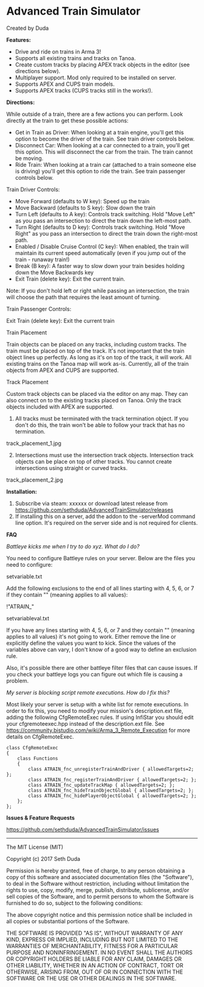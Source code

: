 # Advanced Train Simulator

Created by Duda

**Features:**

 - Drive and ride on trains in Arma 3!
 - Supports all existing trains and tracks on Tanoa.
 - Create custom tracks by placing APEX track objects in the editor (see directions below).
 - Multiplayer support. Mod only required to be installed on server.
 - Supports APEX and CUPS train models.
 - Supports APEX tracks (CUPS tracks still in the works!).

**Directions:**
 
While outside of a train, there are a few actions you can perform. Look directly at the train to get these possible actions:
 
 - Get in Train as Driver: When looking at a train engine, you'll get this option to become the driver of the train. See train driver controls below.
 - Disconnect Car: When looking at a car connected to a train, you'll get this option. This will disconnect the car from the train. The train cannot be moving.
 - Ride Train: When looking at a train car (attached to a train someone else is driving) you'll get this option to ride the train. See train passenger controls below.
 
Train Driver Controls:

 - Move Forward (defaults to W key): Speed up the train
 - Move Backward (defaults to S key): Slow down the train
 - Turn Left (defaults to A key): Controls track switching. Hold "Move Left" as you pass an intersection to direct the train down the left-most path.
 - Turn Right (defaults to D key): Controls track switching. Hold "Move Right" as you pass an intersection to direct the train down the right-most path.
 - Enabled / Disable Cruise Control (C key): When enabled, the train will maintain its current speed automatically (even if you jump out of the train - runaway train!)
 - Break (B key): A faster way to slow down your train besides holding down the Move Backwards key
 - Exit Train (delete key): Exit the current train.
 
 Note: If you don't hold left or right while passing an intersection, the train will choose the path that requires the least amount of turning.
 
Train Passenger Controls:

Exit Train (delete key): Exit the current train
 
Train Placement

Train objects can be placed on any tracks, including custom tracks. The train must be placed on top of the track. It's not important that the train object lines up perfectly. As long as it's on top of the track, it will work. All existing trains on the Tanoa map will work as-is. Currently, all of the train objects from APEX and CUPS are supported.
 
Track Placement

Custom track objects can be placed via the editor on any map. They can also connect on to the existing tracks placed on Tanoa. Only the track objects included with APEX are supported.
 
1. All tracks must be terminated with the track termination object. If you don't do this, the train won't be able to follow your track that has no termination.

track_placement_1.jpg
 
2. Intersections must use the intersection track objects. Intersection track objects can be place on top of other tracks. You cannot create intersections using straight or curved tracks.
 
track_placement_2.jpg

**Installation:**

 1. Subscribe via steam: xxxxxx or download latest release from https://github.com/sethduda/AdvancedTrainSimulator/releases
 2. If installing this on a server, add the addon to the -serverMod command line option. It's required on the server side and is not required for clients.

**FAQ**

*Battleye kicks me when I try to do xyz. What do I do?*

You need to configure Battleye rules on your server. Below are the files you need to configure: 

setvariable.txt 

Add the following exclusions to the end of all lines starting with 4, 5, 6, or 7 if they contain "" (meaning applies to all values): 

!"ATRAIN_"

setvariableval.txt 

If you have any lines starting with 4, 5, 6, or 7 and they contain "" (meaning applies to all values) it's not going to work. Either remove the line or explicitly define the values you want to kick. Since the values of the variables above can vary, I don't know of a good way to define an exclusion rule. 

Also, it's possible there are other battleye filter files that can cause issues. If you check your battleye logs you can figure out which file is causing a problem.

*My server is blocking script remote executions. How do I fix this?*

Most likely your server is setup with a white list for remote executions. In order to fix this, you need to modify your mission's description.ext file, adding the following CfgRemoteExec rules. If using InfiStar you should edit your cfgremoteexec.hpp instead of the description.ext file. See https://community.bistudio.com/wiki/Arma_3_Remote_Execution for more details on CfgRemoteExec.
	
```
class CfgRemoteExec
{
	class Functions
	{
		class ATRAIN_fnc_unregisterTrainAndDriver { allowedTargets=2; }; 
		class ATRAIN_fnc_registerTrainAndDriver { allowedTargets=2; }; 
		class ATRAIN_fnc_updateTrackMap { allowedTargets=2; }; 
		class ATRAIN_fnc_hideTrainObjectGlobal { allowedTargets=2; }; 
		class ATRAIN_fnc_hidePlayerObjectGlobal { allowedTargets=2; };
	};
};
```
 
**Issues & Feature Requests**

https://github.com/sethduda/AdvancedTrainSimulator/issues 

---

The MIT License (MIT)

Copyright (c) 2017 Seth Duda

Permission is hereby granted, free of charge, to any person obtaining a copy of this software and associated documentation files (the "Software"), to deal in the Software without restriction, including without limitation the rights to use, copy, modify, merge, publish, distribute, sublicense, and/or sell copies of the Software, and to permit persons to whom the Software is furnished to do so, subject to the following conditions:

The above copyright notice and this permission notice shall be included in all copies or substantial portions of the Software.

THE SOFTWARE IS PROVIDED "AS IS", WITHOUT WARRANTY OF ANY KIND, EXPRESS OR IMPLIED, INCLUDING BUT NOT LIMITED TO THE WARRANTIES OF MERCHANTABILITY, FITNESS FOR A PARTICULAR PURPOSE AND NONINFRINGEMENT. IN NO EVENT SHALL THE AUTHORS OR COPYRIGHT HOLDERS BE LIABLE FOR ANY CLAIM, DAMAGES OR OTHER LIABILITY, WHETHER IN AN ACTION OF CONTRACT, TORT OR OTHERWISE, ARISING FROM, OUT OF OR IN CONNECTION WITH THE SOFTWARE OR THE USE OR OTHER DEALINGS IN THE SOFTWARE.

